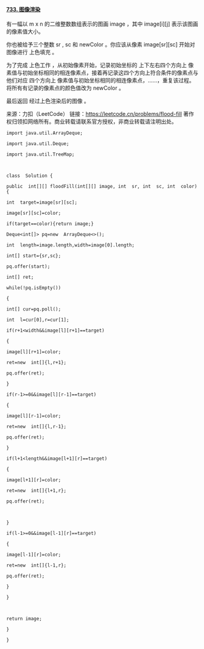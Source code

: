 ﻿#### [733. 图像渲染](https://leetcode.cn/problems/flood-fill/)
有一幅以 m x n 的二维整数数组表示的图画 image ，其中 image[i][j] 表示该图画的像素值大小。

你也被给予三个整数 sr ,  sc 和 newColor 。你应该从像素 image[sr][sc] 开始对图像进行 上色填充 。

为了完成 上色工作 ，从初始像素开始，记录初始坐标的 上下左右四个方向上 像素值与初始坐标相同的相连像素点，接着再记录这四个方向上符合条件的像素点与他们对应 四个方向上 像素值与初始坐标相同的相连像素点，……，重复该过程。将所有有记录的像素点的颜色值改为 newColor 。

最后返回 经过上色渲染后的图像 。

来源：力扣（LeetCode）
链接：https://leetcode.cn/problems/flood-fill
著作权归领扣网络所有。商业转载请联系官方授权，非商业转载请注明出处。




~~~
import java.util.ArrayDeque;

import java.util.Deque;

import java.util.TreeMap;

  

class  Solution {

public  int[][] floodFill(int[][] image, int  sr, int  sc, int  color) {

int  target=image[sr][sc];

image[sr][sc]=color;

if(target==color){return image;}

Deque<int[]> pq=new  ArrayDeque<>();

int  length=image.length,width=image[0].length;

int[] start={sr,sc};

pq.offer(start);

int[] ret;

while(!pq.isEmpty())

{

int[] cur=pq.poll();

int  l=cur[0],r=cur[1];

if(r+1<width&&image[l][r+1]==target)

{

image[l][r+1]=color;

ret=new  int[]{l,r+1};

pq.offer(ret);

}

if(r-1>=0&&image[l][r-1]==target)

{

image[l][r-1]=color;

ret=new  int[]{l,r-1};

pq.offer(ret);

}

if(l+1<length&&image[l+1][r]==target)

{

image[l+1][r]=color;

ret=new  int[]{l+1,r};

pq.offer(ret);

  

}

if(l-1>=0&&image[l-1][r]==target)

{

image[l-1][r]=color;

ret=new  int[]{l-1,r};

pq.offer(ret);

}

}

  

return image;

}

}
~~~
